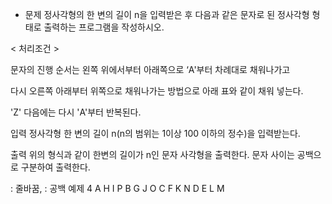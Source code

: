 * 문제
정사각형의 한 변의 길이 n을 입력받은 후 다음과 같은 문자로 된 정사각형 형태로 출력하는 프로그램을 작성하시오.

< 처리조건 > 

문자의 진행 순서는 왼쪽 위에서부터 아래쪽으로 ‘A'부터 차례대로 채워나가고 

다시 오른쪽 아래부터 위쪽으로 채워나가는 방법으로 아래 표와 같이 채워 넣는다.

'Z' 다음에는 다시 'A'부터 반복된다.

입력
정사각형 한 변의 길이 n(n의 범위는 1이상 100 이하의 정수)을 입력받는다.

출력
위의 형식과 같이 한변의 길이가 n인 문자 사각형을 출력한다. 문자 사이는 공백으로 구분하여 출력한다.

 : 줄바꿈,  : 공백
예제
4
A H I P
B G J O
C F K N
D E L M

